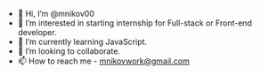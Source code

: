 - 👋 Hi, I’m @mnikov00
- 👀 I’m interested in starting internship for Full-stack or Front-end developer.
- 🌱 I’m currently learning JavaScript.
- 💞️ I’m looking to collaborate.
- 📫 How to reach me - mnikovwork@gmail.com

<!---
mnikov00/mnikov00 is a ✨ special ✨ repository because its `README.md` (this file) appears on your GitHub profile.
You can click the Preview link to take a look at your changes.
--->
